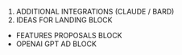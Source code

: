 1. ADDITIONAL INTEGRATIONS (CLAUDE / BARD)
2. IDEAS FOR LANDING BLOCK
- FEATURES PROPOSALS BLOCK
- OPENAI GPT AD BLOCK